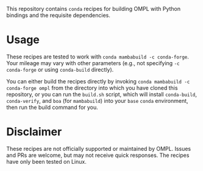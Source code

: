 This repository contains `conda` recipes for building OMPL with Python bindings and the requisite dependencies.

# Usage
These recipes are tested to work with `conda mambabuild -c conda-forge`. Your mileage may vary with other parameters (e.g., not specifying `-c conda-forge` or using `conda-build` directly).

You can either build the recipes directly by invoking `conda mambabuild -c conda-forge ompl` from the directory into which you have cloned this repository, or you can run the `build.sh` script, which will install `conda-build`, `conda-verify`, and `boa` (for `mambabuild`) into your `base` `conda` environment, then run the build command for you.

# Disclaimer
These recipes are not officially supported or maintained by OMPL. Issues and PRs are welcome, but may not receive quick responses. The recipes have only been tested on Linux.
